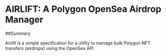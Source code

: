 # AIRLIFT: A Polygon OpenSea Airdrop Manager

##Summary


Airlift is a simple specification for a utility to manage bulk Polygon NFT transfers (airdrops) using the OpenSea API
